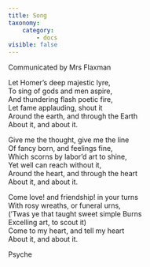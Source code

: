 ```yaml
---
title: Song
taxonomy:
    category:
        - docs
visible: false
---
```


<div class="author">Communicated by Mrs Flaxman</div>

Let Homer’s deep majestic lyre,  
To sing of gods and men aspire,  
And thundering flash poetic fire,  
Let fame applauding, shout it  
Around the earth, and through the Earth  
About it, and about it.  
  
Give me the thought, give me the line  
Of fancy born, and feelings fine,  
Which scorns by labor’d art to shine,  
Yet well can reach without it,  
Around the heart, and through the heart  
About it, and about it.  
  
Come love! and friendship! in your turns  
With rosy wreaths, or funeral urns,  
(’Twas ye that taught sweet simple Burns  
Excelling art, to scout it)  
Come to my heart, and tell my heart  
About it, and about it.  
  
Psyche